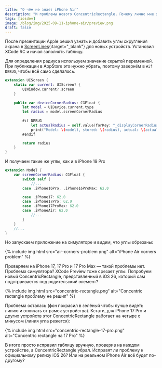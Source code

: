```yaml
---
title: "О чём не знает iPhone Air"
description: "И проблемы нового ConcentricRectangle. Почему лично мне хочется поскорее увидеть самый тонкий iPhone."
tags: [iosdev]
image: /blog/img/2025-09-11-iphone-air/preview.png
draft: false
---
```


После презентации Apple решил узнать и добавить углы скругления экрана в [ScreenLines](https://screenlines.app){:target="_blank"} для новых устройств. Установил XCode RC и начал заполнять таблицу. 

Для определения радиуса используем значение скрытой переменной. При публикации в AppStore это нужно убрать, поэтому завернём в `#if DEBUG`, чтобы всё само сделалось.

```swift
extension UIScreen {
    static var current: UIScreen? {
        UIWindow.current?.screen
    }
    
    public var deviceCornerRadius: CGFloat {
        let model = UIDevice.current.type
        let radius = model.screenCornerRadius
        
        #if DEBUG
            let actualRadius = self.value(forKey: "_displayCornerRadius") as? CGFloat ?? 0
            print("Model: \(model), stored: \(radius), actual: \(actualRadius)")
        #endif

        return radius
    }
}
```
И получаем такие же углы, как и в iPhone 16 Pro

```swift
extension Model {
    var screenCornerRadius: CGFloat {
        switch self {
            //...
        case .iPhone16Pro, .iPhone16ProMax: 62.0

        case .iPhone17: 62.0
        case .iPhone17Pro: 62.0
        case .iPhone17ProMax: 62.0
        case .iPhoneAir: 62.0
            //...
        }
    }
    //...
}
```

Но запускаем приложение на симуляторе и видим, что углы обрезаны:

{% include img.html src="air-corners-problem.png" alt="iPhone Air corners problem" %}

Проверяем на iPhone 17, 17 Pro и 17 Pro Max — такой проблемы нет. Проблема симулятора? XCode Preview тоже срезает углы. Попробуем новый ConcentricRectangle, представленный в iOS 26, который сам подстраивается под родительский элемент?

{% include img.html src="concentric-rectangle.png" alt="Concentric rectangle проблему не решил" %}

Проблема осталась (фон покрасил в зелёный чтобы лучше видеть линию и отличать от рамок устройства). Кстати, для iPhone 17 Pro и других устройств этот ConcentricRectangle работает на четыре с минусом (линия угла режется):

{% include img.html src="сoncentric-rectangle-17-pro.png" alt="Concentric rectangle на 17 Pro" %}

В итоге просто исправил таблицу вручную, проверив на каждом устройстве, а ConcentricRectangle убрал. Исправят ли проблему к официальному релизу iOS 26? Или на реальном iPhone Air всё будет по-другому?